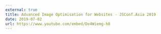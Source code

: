 ```yaml
---
external: true
title: Advanced Image Optimisation for Websites - JSConf.Asia 2019
date: 2019-07-02
url: https://www.youtube.com/embed/De4Wiemg-h8
---
```

